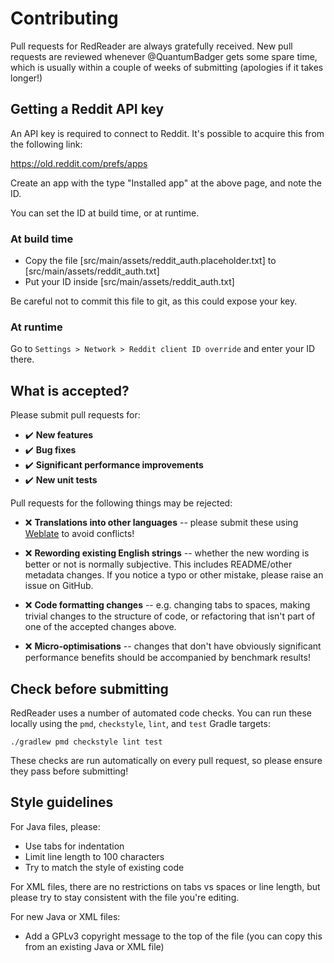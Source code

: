 # Contributing

Pull requests for RedReader are always gratefully received. New pull requests
are reviewed whenever @QuantumBadger gets some spare time, which is usually
within a couple of weeks of submitting (apologies if it takes longer!)

## Getting a Reddit API key

An API key is required to connect to Reddit. It's possible to acquire this from the
following link:

https://old.reddit.com/prefs/apps

Create an app with the type "Installed app" at the above page, and note the ID.

You can set the ID at build time, or at runtime.

### At build time

* Copy the file [src/main/assets/reddit_auth.placeholder.txt] to [src/main/assets/reddit_auth.txt]
* Put your ID inside [src/main/assets/reddit_auth.txt]

Be careful not to commit this file to git, as this could expose your key.

### At runtime

Go to `Settings > Network > Reddit client ID override` and enter your ID there.

## What is accepted?

Please submit pull requests for:

* :heavy_check_mark: **New features**
* :heavy_check_mark: **Bug fixes**
* :heavy_check_mark: **Significant performance improvements**
* :heavy_check_mark: **New unit tests**

Pull requests for the following things may be rejected:

* ❌ **Translations into other languages** -- please submit these using
    [Weblate](https://hosted.weblate.org/engage/redreader) to avoid conflicts!
    
* ❌ **Rewording existing English strings** -- whether the new wording is better
    or not is normally subjective. This includes README/other metadata changes.
    If you notice a typo or other mistake, please raise an issue on GitHub.
    
* ❌ **Code formatting changes** -- e.g. changing tabs to spaces, making
    trivial changes to the structure of code, or refactoring that isn't part of
    one of the accepted changes above.
    
* ❌ **Micro-optimisations** -- changes that don't have obviously significant
    performance benefits should be accompanied by benchmark results!

## Check before submitting

RedReader uses a number of automated code checks. You can run these locally
using the `pmd`, `checkstyle`, `lint`, and `test` Gradle targets:

```
./gradlew pmd checkstyle lint test
```

These checks are run automatically on every pull request, so please ensure they
pass before submitting!

## Style guidelines

For Java files, please:

* Use tabs for indentation
* Limit line length to 100 characters
* Try to match the style of existing code

For XML files, there are no restrictions on tabs vs spaces or line length, but
please try to stay consistent with the file you're editing.

For new Java or XML files:

* Add a GPLv3 copyright message to the top of the file (you can copy this from
    an existing Java or XML file)
